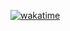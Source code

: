 [![wakatime](https://wakatime.com/badge/user/f2cd0dd6-8739-481a-a624-5d45149aad29/project/a4cb16a8-c8f1-462d-b23f-7a45932f55d9.svg)](https://wakatime.com/badge/user/f2cd0dd6-8739-481a-a624-5d45149aad29/project/a4cb16a8-c8f1-462d-b23f-7a45932f55d9)
